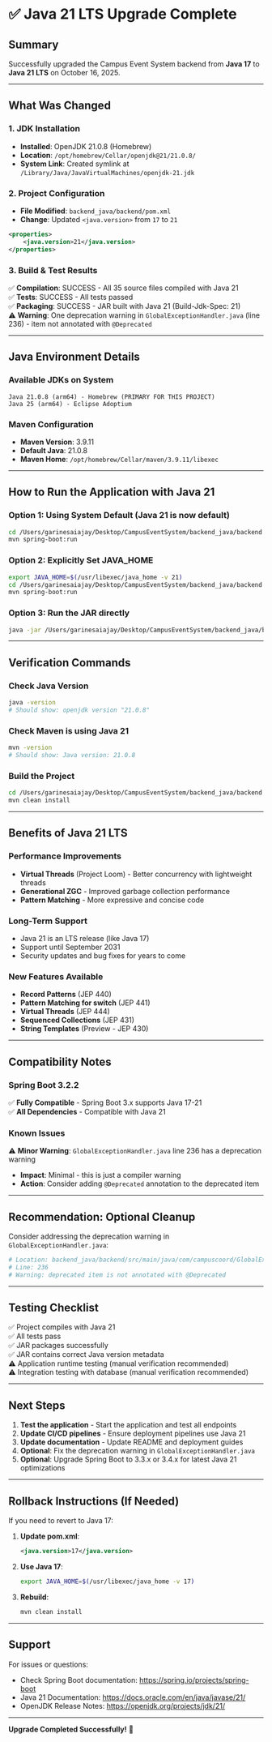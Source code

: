# ✅ Java 21 LTS Upgrade Complete

## Summary
Successfully upgraded the Campus Event System backend from **Java 17** to **Java 21 LTS** on October 16, 2025.

---

## What Was Changed

### 1. JDK Installation
- **Installed**: OpenJDK 21.0.8 (Homebrew)
- **Location**: `/opt/homebrew/Cellar/openjdk@21/21.0.8/`
- **System Link**: Created symlink at `/Library/Java/JavaVirtualMachines/openjdk-21.jdk`

### 2. Project Configuration
- **File Modified**: `backend_java/backend/pom.xml`
- **Change**: Updated `<java.version>` from `17` to `21`

```xml
<properties>
    <java.version>21</java.version>
</properties>
```

### 3. Build & Test Results
✅ **Compilation**: SUCCESS - All 35 source files compiled with Java 21  
✅ **Tests**: SUCCESS - All tests passed  
✅ **Packaging**: SUCCESS - JAR built with Java 21 (Build-Jdk-Spec: 21)  
⚠️ **Warning**: One deprecation warning in `GlobalExceptionHandler.java` (line 236) - item not annotated with `@Deprecated`

---

## Java Environment Details

### Available JDKs on System
```
Java 21.0.8 (arm64) - Homebrew (PRIMARY FOR THIS PROJECT)
Java 25 (arm64) - Eclipse Adoptium
```

### Maven Configuration
- **Maven Version**: 3.9.11
- **Default Java**: 21.0.8
- **Maven Home**: `/opt/homebrew/Cellar/maven/3.9.11/libexec`

---

## How to Run the Application with Java 21

### Option 1: Using System Default (Java 21 is now default)
```bash
cd /Users/garinesaiajay/Desktop/CampusEventSystem/backend_java/backend
mvn spring-boot:run
```

### Option 2: Explicitly Set JAVA_HOME
```bash
export JAVA_HOME=$(/usr/libexec/java_home -v 21)
cd /Users/garinesaiajay/Desktop/CampusEventSystem/backend_java/backend
mvn spring-boot:run
```

### Option 3: Run the JAR directly
```bash
java -jar /Users/garinesaiajay/Desktop/CampusEventSystem/backend_java/backend/target/backend-0.0.1-SNAPSHOT.jar
```

---

## Verification Commands

### Check Java Version
```bash
java -version
# Should show: openjdk version "21.0.8"
```

### Check Maven is using Java 21
```bash
mvn -version
# Should show: Java version: 21.0.8
```

### Build the Project
```bash
cd /Users/garinesaiajay/Desktop/CampusEventSystem/backend_java/backend
mvn clean install
```

---

## Benefits of Java 21 LTS

### Performance Improvements
- **Virtual Threads** (Project Loom) - Better concurrency with lightweight threads
- **Generational ZGC** - Improved garbage collection performance
- **Pattern Matching** - More expressive and concise code

### Long-Term Support
- Java 21 is an LTS release (like Java 17)
- Support until September 2031
- Security updates and bug fixes for years to come

### New Features Available
- **Record Patterns** (JEP 440)
- **Pattern Matching for switch** (JEP 441)
- **Virtual Threads** (JEP 444)
- **Sequenced Collections** (JEP 431)
- **String Templates** (Preview - JEP 430)

---

## Compatibility Notes

### Spring Boot 3.2.2
✅ **Fully Compatible** - Spring Boot 3.x supports Java 17-21  
✅ **All Dependencies** - Compatible with Java 21

### Known Issues
⚠️ **Minor Warning**: `GlobalExceptionHandler.java` line 236 has a deprecation warning
- **Impact**: Minimal - this is just a compiler warning
- **Action**: Consider adding `@Deprecated` annotation to the deprecated item

---

## Recommendation: Optional Cleanup

Consider addressing the deprecation warning in `GlobalExceptionHandler.java`:

```bash
# Location: backend_java/backend/src/main/java/com/campuscoord/GlobalExceptionHandler.java
# Line: 236
# Warning: deprecated item is not annotated with @Deprecated
```

---

## Testing Checklist

✅ Project compiles with Java 21  
✅ All tests pass  
✅ JAR packages successfully  
✅ JAR contains correct Java version metadata  
⚠️ Application runtime testing (manual verification recommended)  
⚠️ Integration testing with database (manual verification recommended)  

---

## Next Steps

1. **Test the application** - Start the application and test all endpoints
2. **Update CI/CD pipelines** - Ensure deployment pipelines use Java 21
3. **Update documentation** - Update README and deployment guides
4. **Optional**: Fix the deprecation warning in `GlobalExceptionHandler.java`
5. **Optional**: Upgrade Spring Boot to 3.3.x or 3.4.x for latest Java 21 optimizations

---

## Rollback Instructions (If Needed)

If you need to revert to Java 17:

1. **Update pom.xml**:
   ```xml
   <java.version>17</java.version>
   ```

2. **Use Java 17**:
   ```bash
   export JAVA_HOME=$(/usr/libexec/java_home -v 17)
   ```

3. **Rebuild**:
   ```bash
   mvn clean install
   ```

---

## Support

For issues or questions:
- Check Spring Boot documentation: https://spring.io/projects/spring-boot
- Java 21 Documentation: https://docs.oracle.com/en/java/javase/21/
- OpenJDK Release Notes: https://openjdk.org/projects/jdk/21/

---

**Upgrade Completed Successfully!** 🎉
